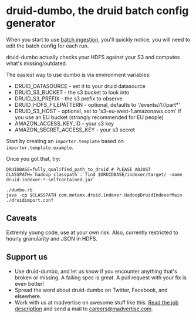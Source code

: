 druid-dumbo, the druid batch config generator
=============================================

When you start to use [batch ingestion](https://github.com/metamx/druid/wiki/Batch-ingestion),
you'll quickly notice, you will need to edit the batch config for each run.

druid-dumbo actually checks your HDFS against your S3 and computes what's missing/outdated.

The easiest way to use dumbo is via environment variables:

 * DRUID_DATASOURCE - set it to your druid datasource 
 * DRUID_S3_BUCKET - the s3 bucket to look into
 * DRUID_S3_PREFIX - the s3 prefix to observe
 * DRUID_HDFS_FILEPATTERN - optional, defaults to '/events/*/*/*/*/part*'
 * DRUID_S3_HOST - optional, set to 's3-eu-west-1.amazonaws.com' if you use an EU bucket (strongly recommended for EU people)
 * AMAZON_ACCESS_KEY_ID - your s3 key
 * AMAZON_SECRET_ACCESS_KEY - your s3 secret

Start by creating an `importer.template` based on `importer.template.example`.

Once you got that, try:

```
DRUIDBASE=fully_qualified_path_to_druid # PLEASE ADJUST
CLASSPATH=`hadoop classpath`:`find $DRUIDBASE/indexer/target/ -name druid-indexer-*-selfcontained.jar`

./dumbo.rb
java -cp $CLASSPATH com.metamx.druid.indexer.HadoopDruidIndexerMain ./druidimport.conf 
```

Caveats
-------

Extremly young code, use at your own risk. Also, currently restricted to hourly granularity and JSON in HDFS.

Support us
----------

* Use druid-dumbo, and let us know if you encounter anything that's broken or missing.
  A failing spec is great. A pull request with your fix is even better!
* Spread the word about druid-dumbo on Twitter, Facebook, and elsewhere.
* Work with us at madvertise on awesome stuff like this.
  [Read the job description](http://madvertise.com/en/2013/02/07/software-developer-ruby-fm) and send a mail to careers@madvertise.com.
